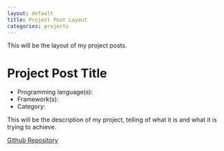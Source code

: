```yaml
---
layout: default
title: Project Post Layout 
categories: projects
---
```


<div class="marginalize project-post">
    This will be the layout of my project posts. 
    <h1 class="centered">Project Post Title</h1>
    <ul>
        <li>Programming language(s):</li>
        <li>Framework(s): </li>
        <li>Category: 
    </ul>
    <p>This will be the description of my project, telling of what it is and what it is trying to
    achieve. </p>
    <a href="https://github.com/shorrian">Github Repository</a>
</div>

